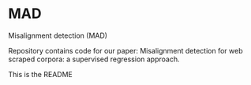 # MAD
Misalignment detection (MAD)

Repository contains code for our paper: Misalignment detection for web scraped corpora: a supervised regression approach.




This is the README

